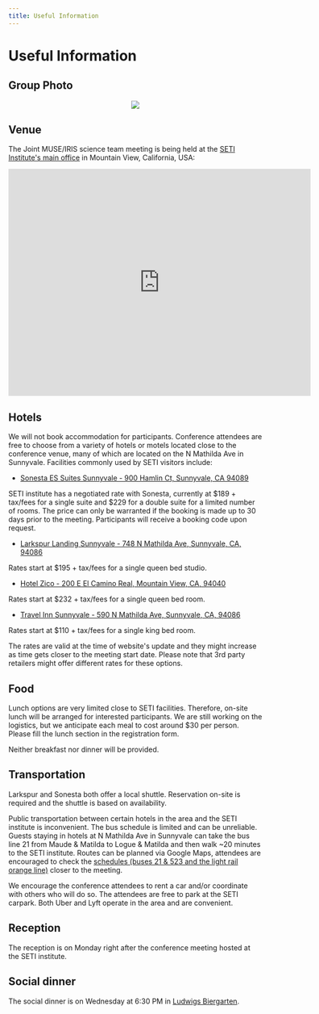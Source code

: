 ```yaml
---
title: Useful Information
---
```


# Useful Information

## Group Photo

<div style="text-align: center;">
     <!-- The subpages need to use a relative path to the image -->
    <img src="../assets/images/DSC00344.jpg"/>
</div>

## Venue

The Joint MUSE/IRIS science team meeting is being held at the [SETI Institute's main office](https://www.seti.org/) in Mountain View, California, USA:

<iframe src="https://www.google.com/maps/embed?pb=!1m18!1m12!1m3!1d3170.083339471682!2d-122.05298182226575!3d37.38786133435045!2m3!1f0!2f0!3f0!3m2!1i1024!2i768!4f13.1!3m3!1m2!1s0x808fb6e2997b9de1%3A0x4adaa567123ea049!2sSETI%20Institute!5e0!3m2!1sen!2sus!4v1745975057227!5m2!1sen!2sus" width="600" height="450" style="border:0;" allowfullscreen="" loading="lazy" referrerpolicy="no-referrer-when-downgrade"></iframe>

## Hotels

We will not book accommodation for participants.
Conference attendees are free to choose from a variety of hotels or motels located close to the conference venue, many of which are located on the N Mathilda Ave in Sunnyvale.
Facilities commonly used by SETI visitors include:

* [Sonesta ES Suites Sunnyvale - 900 Hamlin Ct, Sunnyvale, CA 94089](https://www.sonesta.com/sonesta-es-suites/ca/sunnyvale/sonesta-es-suites-sunnyvale)

SETI institute has a negotiated rate with Sonesta, currently at $189 + tax/fees for a single suite and $229 for a double suite for a limited number of rooms.
The price can only be warranted if the booking is made up to 30 days prior to the meeting. Participants will receive a booking code upon request.

* [Larkspur Landing Sunnyvale - 748 N Mathilda Ave, Sunnyvale, CA, 94086](https://www.hotelzico.com/?utm_source=google&utm_medium=organic&utm_campaign=business_listing)

Rates start at $195 + tax/fees for a single queen bed studio.

* [Hotel Zico - 200 E El Camino Real, Mountain View, CA, 94040](https://www.larkspurhotels.com/sunnyvale?utm_source=google-gbp&utm_medium=organic&utm_campaign=gbp)

Rates start at $232 + tax/fees for a single queen bed room.

* [Travel Inn Sunnyvale - 590 N Mathilda Ave, Sunnyvale, CA, 94086](https://www.innsight.com/ibe/Sunnyvale/travelinnsunnyvale/reservations?room_check_in=2025-10-26&room_check_out=2025-10-31&promo_code=&rooms=1&room1=1)

Rates start at $110 + tax/fees for a single king bed room.

The rates are valid at the time of website's update and they might increase as time gets closer to the meeting start date.
Please note that 3rd party retailers might offer different rates for these options.

## Food

Lunch options are very limited close to SETI facilities.
Therefore, on-site lunch will be arranged for interested participants.
We are still working on the logistics, but we anticipate each meal to cost around $30 per person.
Please fill the lunch section in the registration form.

Neither breakfast nor dinner will be provided.

## Transportation

Larkspur and Sonesta both offer a local shuttle.
Reservation on-site is required and the shuttle is based on availability.

Public transportation between certain hotels in the area and the SETI institute is inconvenient.
The bus schedule is limited and can be unreliable.
Guests staying in hotels at N Mathilda Ave in Sunnyvale can take the bus line 21 from Maude & Matilda to Logue & Matilda and then walk ~20 minutes to the SETI institute.
Routes can be planned via Google Maps, attendees are encouraged to check the [schedules (buses 21 & 523 and the light rail orange line)](https://www.vta.org/go/routes) closer to the meeting.

We encourage the conference attendees to rent a car and/or coordinate with others who will do so.
The attendees are free to park at the SETI carpark.
Both Uber and Lyft operate in the area and are convenient.

## Reception

The reception is on Monday right after the conference meeting hosted at the SETI institute.

## Social dinner

The social dinner is on Wednesday at 6:30 PM in [Ludwigs Biergarten](https://www.google.com/maps/place/Ludwigs+Biergarten/@37.3911531,-122.0806584,268m/data=!3m1!1e3!4m6!3m5!1s0x808fb799a02a60af:0x1494447ce3ccc914!8m2!3d37.3913986!4d-122.0800827!16s%2Fg%2F11k5txb_jg?entry=ttu&g_ep=EgoyMDI1MTAyMi4wIKXMDSoASAFQAw%3D%3D).
